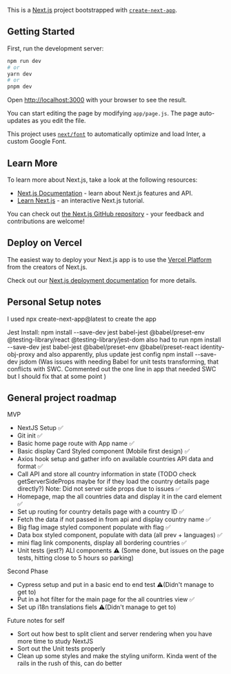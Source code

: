 This is a [Next.js](https://nextjs.org/) project bootstrapped with [`create-next-app`](https://github.com/vercel/next.js/tree/canary/packages/create-next-app).

## Getting Started

First, run the development server:

```bash
npm run dev
# or
yarn dev
# or
pnpm dev
```

Open [http://localhost:3000](http://localhost:3000) with your browser to see the result.

You can start editing the page by modifying `app/page.js`. The page auto-updates as you edit the file.

This project uses [`next/font`](https://nextjs.org/docs/basic-features/font-optimization) to automatically optimize and load Inter, a custom Google Font.

## Learn More

To learn more about Next.js, take a look at the following resources:

- [Next.js Documentation](https://nextjs.org/docs) - learn about Next.js features and API.
- [Learn Next.js](https://nextjs.org/learn) - an interactive Next.js tutorial.

You can check out [the Next.js GitHub repository](https://github.com/vercel/next.js/) - your feedback and contributions are welcome!

## Deploy on Vercel

The easiest way to deploy your Next.js app is to use the [Vercel Platform](https://vercel.com/new?utm_medium=default-template&filter=next.js&utm_source=create-next-app&utm_campaign=create-next-app-readme) from the creators of Next.js.

Check out our [Next.js deployment documentation](https://nextjs.org/docs/deployment) for more details.

## Personal Setup notes

I used npx create-next-app@latest to create the app

Jest Install: npm install --save-dev jest babel-jest @babel/preset-env @testing-library/react @testing-library/jest-dom
also had to run
npm install --save-dev jest babel-jest @babel/preset-env @babel/preset-react identity-obj-proxy
and also apparently, plus update jest config
npm install --save-dev jsdom
(Was issues with needing Babel for unit tests transforming, that conflicts with SWC. Commented out the one line in app that needed SWC but I should fix that at some point )

## General project roadmap

MVP
 - NextJS Setup ✅
 - Git init ✅
 - Basic home page route with App name ✅
 - Basic display Card Styled component (Mobile first design) ✅
 - Axios hook setup and gather info on available countries API data and format ✅
 - Call API and store all country information in state (TODO check getServerSideProps maybe for if they load the country details page directly?) Note: Did not server side props due to issues ✅
 - Homepage, map the all countries data and display it in the card element ✅
 - Set up routing for country details page with a country ID ✅
 - Fetch the data if not passed in from api and display country name ✅
 - Big flag image styled component populate with flag ✅
 - Data box styled component, populate with data (all prev + languages) ✅
 - mini flag link components, display all bordering countries ✅
 - Unit tests (jest?) ALl components ⚠️ (Some done, but issues on the page tests, hitting close to 5 hours so parking)

Second Phase
 - Cypress setup and put in a basic end to end test ⚠️(Didn't manage to get to)
 - Put in a hot filter for the main page for the all countries view ✅
 - Set up i18n translations fiels ⚠️(Didn't manage to get to)

Future notes for self
 - Sort out how best to split client and server rendering when you have more time to study NextJS
 - Sort out the Unit tests properly
 - Clean up some styles and make the styling uniform. Kinda went of the rails in the rush of this, can do better